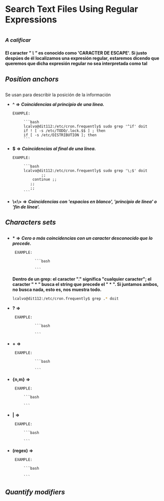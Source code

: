 # Search Text Files Using Regular Expressions <h1> 

### *A calificar* <h3>

__El caracter ***" \ "*** es conocido como 'CARACTER DE ESCAPE'. Si justo despúes de él localizamos una expresión regular, estaremos dicendo que queremos que dicha expresión regular no sea interpretada como tal__


## ***Position anchors*** <h2>

Se usan para describir la posición de la información

- **^**              **=>** ***Coincidencias al principio de una línea.***

      EXAMPLE: 

           ```bash
           lcalvo@dit112:/etc/cron.frequently$ sudo grep '^if' doit
           if ! [ -s /etc/TODO/.lock.$$ ] ; then
           if [ -s /etc/DISTRIBUTION ]; then
           ```
- **$**                 **=>** ***Coincidencias al final de una línea.***

      EXAMPLE: 

           ```bash
           lcalvo@dit112:/etc/cron.frequently$ sudo grep '\;$' doit
                   ;;
               continue ;;
              ;;
              ;;
           ``` 
- **\\<\\>**            **=>** ***Coincidencias con 'espacios en blanco', 'principio de línea' o 'fin de línea'.***

## ***Characters sets*** <h2>

- **\***              **=>** ***Cero o más coincidencias con un caracter desconocido que lo precede.***

       EXAMPLE: 

                ```bash
         
                ```
   
   __Dentro de un grep:  el caracter "." significa "cualquier caracter"; el caracter " * " busca el string que precede el " * ".     Si juntamos ambos, no busca nada, esto es, nos muestra todo.__

     ```bash
     lcalvo@dit112:/etc/cron.frequently$ grep .* doit
     ```
   
- **\?**              **=>**

       EXAMPLE: 

                ```bash
         
                ```
- **\+**              **=>**

       EXAMPLE: 

                ```bash
            
                ```
- **\{n,m\}**           **=>**
     
       EXAMPLE: 

           ```bash
         
           ```
- **\|**                **=>**

       EXAMPLE: 

           ```bash
         
           ```
- **(regex\)**          **=>**

       EXAMPLE: 

           ```bash

           ```
  
## ***Quantify modifiers*** <h2>


